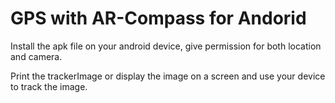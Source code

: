 # GPS with AR-Compass for Andorid
Install the apk file on your android device, give permission for both location and camera. 

Print the trackerImage or display the image on a screen and use your device to track the image. 
